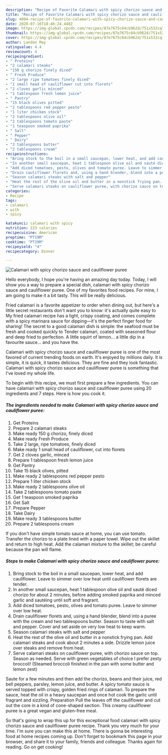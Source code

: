 ```yaml
---
description: "Recipe of Favorite Calamari with spicy chorizo sauce and cauliflower puree"
title: "Recipe of Favorite Calamari with spicy chorizo sauce and cauliflower puree"
slug: 4094-recipe-of-favorite-calamari-with-spicy-chorizo-sauce-and-cauliflower-puree
date: 2020-07-16T18:46:24.448Z
image: https://img-global.cpcdn.com/recipes/87e7675c64cb962d/751x532cq70/calamari-with-spicy-chorizo-sauce-and-cauliflower-puree-recipe-main-photo.jpg
thumbnail: https://img-global.cpcdn.com/recipes/87e7675c64cb962d/751x532cq70/calamari-with-spicy-chorizo-sauce-and-cauliflower-puree-recipe-main-photo.jpg
cover: https://img-global.cpcdn.com/recipes/87e7675c64cb962d/751x532cq70/calamari-with-spicy-chorizo-sauce-and-cauliflower-puree-recipe-main-photo.jpg
author: Landon May
ratingvalue: 4.4
reviewcount: 4
recipeingredient:
- " Proteins"
- "2 calamari steaks"
- "150 g chorizo finely diced"
- " Fresh Produce"
- "2 large ripe tomatoes finely diced"
- "1 small head of cauliflower cut into florets"
- "2 cloves garlic minced"
- "1 tablespoon fresh lemon juice"
- " Pantry"
- "15 black olives pitted"
- "2 tablespoons red pepper pesto"
- "1 liter chicken stock"
- "2 tablespoons olive oil"
- "2 tablespoons tomato paste"
- "1 teaspoon smoked paprika"
- " Salt"
- " Pepper"
- " Dairy"
- "3 tablespoons butter"
- "2 tablespoons cream"
recipeinstructions:
- "Bring stock to the boil in a small saucepan, lower heat, and add cauliflower. Leave to simmer over low heat until cauliflower florets are tender."
- "In another small saucepan, heat 1 tablespoon olive oil and sauté diced chorizo for about 2 minutes, before adding smoked paprika and minced garlic and sautéing until soft and fragrant."
- "Add diced tomatoes, pesto, olives and tomato puree. Leave to simmer over low heat."
- "Drain cauliflower florets and, using a hand blender, blend into a puree with the cream and two tablespoons butter. Season to taste with salt and pepper. Cover and set aside on very low heat to keep warm."
- "Season calamari steaks with salt and pepper"
- "Heat the rest of the olive oil and butter in a nonstick frying pan. Add calamari steaks and cook about 2 minutes a side. Drizzle lemon juice over steaks and remove from heat."
- "Serve calamari steaks on cauliflower puree, with chorizo sauce on top. Season as needed. Serve with green vegetables of choice I prefer zesty broccoli! (Steamed broccoli finished in the pan with some butter and lemon zest)"
categories:
- Recipe
tags:
- calamari
- with
- spicy

katakunci: calamari with spicy 
nutrition: 223 calories
recipecuisine: American
preptime: "PT19M"
cooktime: "PT39M"
recipeyield: "4"
recipecategory: Dinner

---
```



![Calamari with spicy chorizo sauce and cauliflower puree](https://img-global.cpcdn.com/recipes/87e7675c64cb962d/751x532cq70/calamari-with-spicy-chorizo-sauce-and-cauliflower-puree-recipe-main-photo.jpg)

Hello everybody, I hope you're having an amazing day today. Today, I will show you a way to prepare a special dish, calamari with spicy chorizo sauce and cauliflower puree. One of my favorites food recipes. For mine, I am going to make it a bit tasty. This will be really delicious.

Fried calamari is a favorite appetizer to order when dining out, but here&#39;s a little secret restaurants don&#39;t want you to know: it&#39;s actually quite easy to My fried calamari recipe has a light, crispy coating, and comes complete with a spicy marinara sauce for dipping—it&#39;s the perfect finger food for sharing! The secret to a good calamari dish is simple: the seafood must be fresh and cooked quickly to Tender calamari, coated with seasoned flour and deep fried to perfection. A little squirt of lemon… a little dip in a favourite sauce… and you have the.

Calamari with spicy chorizo sauce and cauliflower puree is one of the most favored of current trending foods on earth. It's enjoyed by millions daily. It is simple, it is quick, it tastes delicious. They are fine and they look fantastic. Calamari with spicy chorizo sauce and cauliflower puree is something that I've loved my whole life.


To begin with this recipe, we must first prepare a few ingredients. You can have calamari with spicy chorizo sauce and cauliflower puree using 20 ingredients and 7 steps. Here is how you cook it.

<!--inarticleads1-->

##### The ingredients needed to make Calamari with spicy chorizo sauce and cauliflower puree:

1. Get  Proteins
1. Prepare 2 calamari steaks
1. Make ready 150 g chorizo, finely diced
1. Make ready  Fresh Produce
1. Take 2 large, ripe tomatoes, finely diced
1. Make ready 1 small head of cauliflower, cut into florets
1. Get 2 cloves garlic, minced
1. Prepare 1 tablespoon fresh lemon juice
1. Get  Pantry
1. Take 15 black olives, pitted
1. Make ready 2 tablespoons red pepper pesto
1. Prepare 1 liter chicken stock
1. Make ready 2 tablespoons olive oil
1. Take 2 tablespoons tomato paste
1. Get 1 teaspoon smoked paprika
1. Get  Salt
1. Prepare  Pepper
1. Take  Dairy
1. Make ready 3 tablespoons butter
1. Prepare 2 tablespoons cream


If you don&#39;t have simple tomato sauce at home, you can use tomato. Transfer the chorizo to a plate lined with a paper towel. Wipe out the skillet and return to high heat. Add the calamari mixture to the skillet; be careful because the pan will flame. 

<!--inarticleads2-->

##### Steps to make Calamari with spicy chorizo sauce and cauliflower puree:

1. Bring stock to the boil in a small saucepan, lower heat, and add cauliflower. Leave to simmer over low heat until cauliflower florets are tender.
1. In another small saucepan, heat 1 tablespoon olive oil and sauté diced chorizo for about 2 minutes, before adding smoked paprika and minced garlic and sautéing until soft and fragrant.
1. Add diced tomatoes, pesto, olives and tomato puree. Leave to simmer over low heat.
1. Drain cauliflower florets and, using a hand blender, blend into a puree with the cream and two tablespoons butter. Season to taste with salt and pepper. Cover and set aside on very low heat to keep warm.
1. Season calamari steaks with salt and pepper
1. Heat the rest of the olive oil and butter in a nonstick frying pan. Add calamari steaks and cook about 2 minutes a side. Drizzle lemon juice over steaks and remove from heat.
1. Serve calamari steaks on cauliflower puree, with chorizo sauce on top. Season as needed. Serve with green vegetables of choice I prefer zesty broccoli! (Steamed broccoli finished in the pan with some butter and lemon zest)


Saute for a few minutes and then add the chorizo, beans and their juice, red bell peppers, parsley, lemon juice, and butter. A spicy tomato sauce is served topped with crispy, golden fried rings of calamari. To prepare the sauce, heat the oil in a heavy saucepan and once hot cook the garlic until fragrant and sizzling. Preparation Pull the leaves off the cauliflower and cut out the core in a kind of cone-shaped section. This creamy cauliflower puree is a great vegan and gluten-free meal. 

So that's going to wrap this up for this exceptional food calamari with spicy chorizo sauce and cauliflower puree recipe. Thank you very much for your time. I'm sure you can make this at home. There is gonna be interesting food at home recipes coming up. Don't forget to bookmark this page in your browser, and share it to your family, friends and colleague. Thanks again for reading. Go on get cooking!
